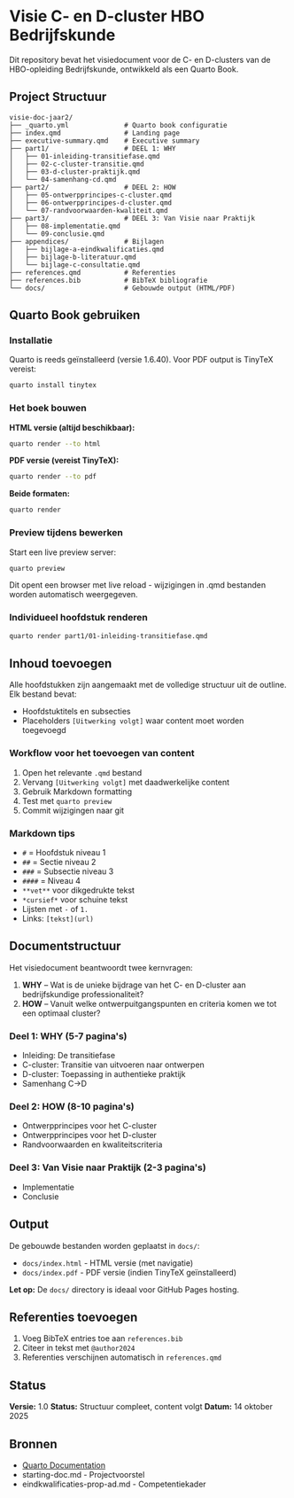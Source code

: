 # Visie C- en D-cluster HBO Bedrijfskunde

Dit repository bevat het visiedocument voor de C- en D-clusters van de HBO-opleiding Bedrijfskunde, ontwikkeld als een Quarto Book.

## Project Structuur

```
visie-doc-jaar2/
├── _quarto.yml              # Quarto book configuratie
├── index.qmd                # Landing page
├── executive-summary.qmd    # Executive summary
├── part1/                   # DEEL 1: WHY
│   ├── 01-inleiding-transitiefase.qmd
│   ├── 02-c-cluster-transitie.qmd
│   ├── 03-d-cluster-praktijk.qmd
│   └── 04-samenhang-cd.qmd
├── part2/                   # DEEL 2: HOW
│   ├── 05-ontwerpprincipes-c-cluster.qmd
│   ├── 06-ontwerpprincipes-d-cluster.qmd
│   └── 07-randvoorwaarden-kwaliteit.qmd
├── part3/                   # DEEL 3: Van Visie naar Praktijk
│   ├── 08-implementatie.qmd
│   └── 09-conclusie.qmd
├── appendices/              # Bijlagen
│   ├── bijlage-a-eindkwalificaties.qmd
│   ├── bijlage-b-literatuur.qmd
│   └── bijlage-c-consultatie.qmd
├── references.qmd           # Referenties
├── references.bib           # BibTeX bibliografie
└── docs/                    # Gebouwde output (HTML/PDF)
```

## Quarto Book gebruiken

### Installatie

Quarto is reeds geïnstalleerd (versie 1.6.40). Voor PDF output is TinyTeX vereist:

```bash
quarto install tinytex
```

### Het boek bouwen

**HTML versie (altijd beschikbaar):**
```bash
quarto render --to html
```

**PDF versie (vereist TinyTeX):**
```bash
quarto render --to pdf
```

**Beide formaten:**
```bash
quarto render
```

### Preview tijdens bewerken

Start een live preview server:
```bash
quarto preview
```

Dit opent een browser met live reload - wijzigingen in .qmd bestanden worden automatisch weergegeven.

### Individueel hoofdstuk renderen

```bash
quarto render part1/01-inleiding-transitiefase.qmd
```

## Inhoud toevoegen

Alle hoofdstukken zijn aangemaakt met de volledige structuur uit de outline. Elk bestand bevat:
- Hoofdstuktitels en subsecties
- Placeholders `[Uitwerking volgt]` waar content moet worden toegevoegd

### Workflow voor het toevoegen van content

1. Open het relevante `.qmd` bestand
2. Vervang `[Uitwerking volgt]` met daadwerkelijke content
3. Gebruik Markdown formatting
4. Test met `quarto preview`
5. Commit wijzigingen naar git

### Markdown tips

- `#` = Hoofdstuk niveau 1
- `##` = Sectie niveau 2
- `###` = Subsectie niveau 3
- `####` = Niveau 4
- `**vet**` voor dikgedrukte tekst
- `*cursief*` voor schuine tekst
- Lijsten met `-` of `1.`
- Links: `[tekst](url)`

## Documentstructuur

Het visiedocument beantwoordt twee kernvragen:

1. **WHY** – Wat is de unieke bijdrage van het C- en D-cluster aan bedrijfskundige professionaliteit?
2. **HOW** – Vanuit welke ontwerpuitgangspunten en criteria komen we tot een optimaal cluster?

### Deel 1: WHY (5-7 pagina's)
- Inleiding: De transitiefase
- C-cluster: Transitie van uitvoeren naar ontwerpen
- D-cluster: Toepassing in authentieke praktijk
- Samenhang C→D

### Deel 2: HOW (8-10 pagina's)
- Ontwerpprincipes voor het C-cluster
- Ontwerpprincipes voor het D-cluster
- Randvoorwaarden en kwaliteitscriteria

### Deel 3: Van Visie naar Praktijk (2-3 pagina's)
- Implementatie
- Conclusie

## Output

De gebouwde bestanden worden geplaatst in `docs/`:
- `docs/index.html` - HTML versie (met navigatie)
- `docs/index.pdf` - PDF versie (indien TinyTeX geïnstalleerd)

**Let op:** De `docs/` directory is ideaal voor GitHub Pages hosting.

## Referenties toevoegen

1. Voeg BibTeX entries toe aan `references.bib`
2. Citeer in tekst met `@author2024`
3. Referenties verschijnen automatisch in `references.qmd`

## Status

**Versie:** 1.0
**Status:** Structuur compleet, content volgt
**Datum:** 14 oktober 2025

## Bronnen

- [Quarto Documentation](https://quarto.org/docs/books/)
- starting-doc.md - Projectvoorstel
- eindkwalificaties-prop-ad.md - Competentiekader
